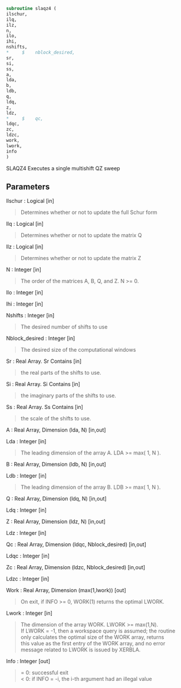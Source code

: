 ```fortran  
subroutine slaqz4 (  
ilschur,  
ilq,  
ilz,  
n,  
ilo,  
ihi,  
nshifts,  
*     $    nblock_desired,  
sr,  
si,  
ss,  
a,  
lda,  
b,  
ldb,  
q,  
ldq,  
z,  
ldz,  
*     $    qc,  
ldqc,  
zc,  
ldzc,  
work,  
lwork,  
info  
)  
```  
  
SLAQZ4 Executes a single multishift QZ sweep  
  
## Parameters  
Ilschur : Logical [in]  
> Determines whether or not to update the full Schur form  
  
Ilq : Logical [in]  
> Determines whether or not to update the matrix Q  
  
Ilz : Logical [in]  
> Determines whether or not to update the matrix Z  
  
N : Integer [in]  
> The order of the matrices A, B, Q, and Z.  N >= 0.  
  
Ilo : Integer [in]  
  
Ihi : Integer [in]  
  
Nshifts : Integer [in]  
> The desired number of shifts to use  
  
Nblock_desired : Integer [in]  
> The desired size of the computational windows  
  
Sr : Real Array. Sr Contains [in]  
> the real parts of the shifts to use.  
  
Si : Real Array. Si Contains [in]  
> the imaginary parts of the shifts to use.  
  
Ss : Real Array. Ss Contains [in]  
> the scale of the shifts to use.  
  
A : Real Array, Dimension (lda, N) [in,out]  
  
Lda : Integer [in]  
> The leading dimension of the array A.  LDA >= max( 1, N ).  
  
B : Real Array, Dimension (ldb, N) [in,out]  
  
Ldb : Integer [in]  
> The leading dimension of the array B.  LDB >= max( 1, N ).  
  
Q : Real Array, Dimension (ldq, N) [in,out]  
  
Ldq : Integer [in]  
  
Z : Real Array, Dimension (ldz, N) [in,out]  
  
Ldz : Integer [in]  
  
Qc : Real Array, Dimension (ldqc, Nblock_desired) [in,out]  
  
Ldqc : Integer [in]  
  
Zc : Real Array, Dimension (ldzc, Nblock_desired) [in,out]  
  
Ldzc : Integer [in]  
  
Work : Real Array, Dimension (max(1,lwork)) [out]  
> On exit, if INFO >= 0, WORK(1) returns the optimal LWORK.  
  
Lwork : Integer [in]  
> The dimension of the array WORK.  LWORK >= max(1,N).  
> If LWORK = -1, then a workspace query is assumed; the routine  
> only calculates the optimal size of the WORK array, returns  
> this value as the first entry of the WORK array, and no error  
> message related to LWORK is issued by XERBLA.  
  
Info : Integer [out]  
> = 0: successful exit  
> < 0: if INFO = -i, the i-th argument had an illegal value  
  
